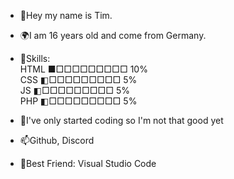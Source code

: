 - 👋Hey my name is Tim. 

- 🌍I am 16 years old and come from Germany.

- 🔧Skills:  
               HTML ■□□□□□□□□□ 10% </br>
               CSS  ◧□□□□□□□□□ 5% </br>
               JS   ◧□□□□□□□□□ 5%	</br>
               PHP  ◧□□□□□□□□□ 5%	</br>
               
- 🌱I've only started coding so I'm not that good yet

- 📫Github, Discord

- 🙌Best Friend: Visual Studio Code

